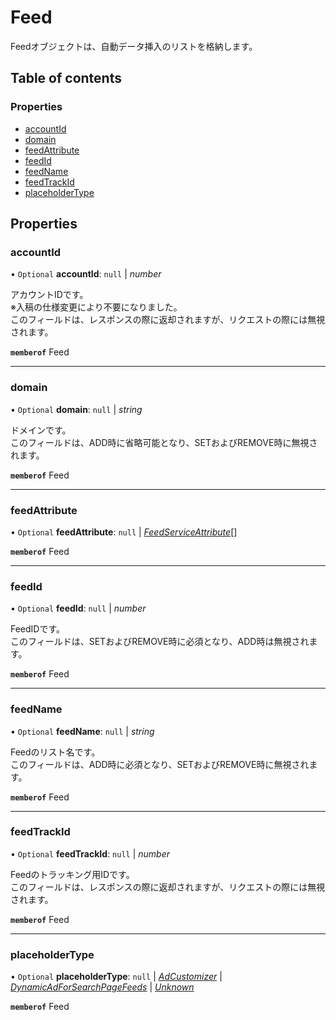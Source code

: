 # Feed


<div lang=\"ja\">Feedオブジェクトは、自動データ挿入のリストを格納します。</div> 

## Table of contents

### Properties

- [accountId](feed.md#accountid)
- [domain](feed.md#domain)
- [feedAttribute](feed.md#feedattribute)
- [feedId](feed.md#feedid)
- [feedName](feed.md#feedname)
- [feedTrackId](feed.md#feedtrackid)
- [placeholderType](feed.md#placeholdertype)

## Properties

### accountId

• `Optional` **accountId**: ``null`` \| *number*

<div lang=\"ja\">アカウントIDです。<br> ※入稿の仕様変更により不要になりました。<br> このフィールドは、レスポンスの際に返却されますが、リクエストの際には無視されます。</div> 

**`memberof`** Feed

___

### domain

• `Optional` **domain**: ``null`` \| *string*

<div lang=\"ja\">ドメインです。<br> このフィールドは、ADD時に省略可能となり、SETおよびREMOVE時に無視されます。</div> 

**`memberof`** Feed

___

### feedAttribute

• `Optional` **feedAttribute**: ``null`` \| [*FeedServiceAttribute*](feedserviceattribute.md)[]

**`memberof`** Feed

___

### feedId

• `Optional` **feedId**: ``null`` \| *number*

<div lang=\"ja\">FeedIDです。<br> このフィールドは、SETおよびREMOVE時に必須となり、ADD時は無視されます。</div> 

**`memberof`** Feed

___

### feedName

• `Optional` **feedName**: ``null`` \| *string*

<div lang=\"ja\">Feedのリスト名です。<br> このフィールドは、ADD時に必須となり、SETおよびREMOVE時に無視されます。</div> 

**`memberof`** Feed

___

### feedTrackId

• `Optional` **feedTrackId**: ``null`` \| *number*

<div lang=\"ja\">Feedのトラッキング用IDです。<br> このフィールドは、レスポンスの際に返却されますが、リクエストの際には無視されます。</div> 

**`memberof`** Feed

___

### placeholderType

• `Optional` **placeholderType**: ``null`` \| [*AdCustomizer*](./enums/feedserviceplaceholdertype.md#adcustomizer) \| [*DynamicAdForSearchPageFeeds*](./enums/feedserviceplaceholdertype.md#dynamicadforsearchpagefeeds) \| [*Unknown*](./enums/feedserviceplaceholdertype.md#unknown)

**`memberof`** Feed
